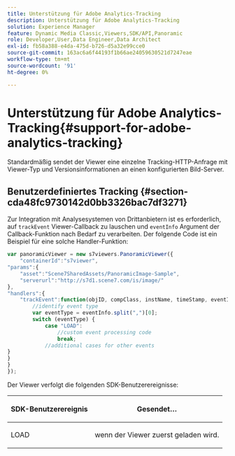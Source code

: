 ```yaml
---
title: Unterstützung für Adobe Analytics-Tracking
description: Unterstützung für Adobe Analytics-Tracking
solution: Experience Manager
feature: Dynamic Media Classic,Viewers,SDK/API,Panoramic
role: Developer,User,Data Engineer,Data Architect
exl-id: fb58a388-e4da-475d-b726-d5a32e99cce0
source-git-commit: 163ac6a6f44193f1b66ae24059630521d7247eae
workflow-type: tm+mt
source-wordcount: '91'
ht-degree: 0%

---
```


# Unterstützung für Adobe Analytics-Tracking{#support-for-adobe-analytics-tracking}

Standardmäßig sendet der Viewer eine einzelne Tracking-HTTP-Anfrage mit Viewer-Typ und Versionsinformationen an einen konfigurierten Bild-Server.

## Benutzerdefiniertes Tracking {#section-cda48fc9730142d0bb3326bac7df3271}

Zur Integration mit Analysesystemen von Drittanbietern ist es erforderlich, auf `trackEvent` Viewer-Callback zu lauschen und `eventInfo` Argument der Callback-Funktion nach Bedarf zu verarbeiten. Der folgende Code ist ein Beispiel für eine solche Handler-Funktion:

```javascript {.line-numbers}
var panoramicViewer = new s7viewers.PanoramicViewer({
    "containerId":"s7viewer",
"params":{
    "asset":"Scene7SharedAssets/PanoramicImage-Sample",
    "serverurl":"http://s7d1.scene7.com/is/image/"
},
"handlers":{
    "trackEvent":function(objID, compClass, instName, timeStamp, eventInfo) {
        //identify event type
        var eventType = eventInfo.split(",")[0];
        switch (eventType) {
            case "LOAD":
                //custom event processing code
                break;
            //additional cases for other events
}
}
}
});
```

Der Viewer verfolgt die folgenden SDK-Benutzerereignisse:

<table id="table_5D090E6614974D968E1A93B5727D859C"> 
 <thead> 
  <tr> 
   <th colname="col1" class="entry"> <p>SDK-Benutzerereignis </p> </th> 
   <th colname="col2" class="entry"> <p>Gesendet… </p> </th> 
  </tr> 
 </thead>
 <tbody> 
  <tr> 
   <td colname="col1"> <p> <span class="codeph"> LOAD </span> </p> </td> 
   <td colname="col2"> <p>wenn der Viewer zuerst geladen wird. </p> </td> 
  </tr> 
 </tbody> 
</table>
